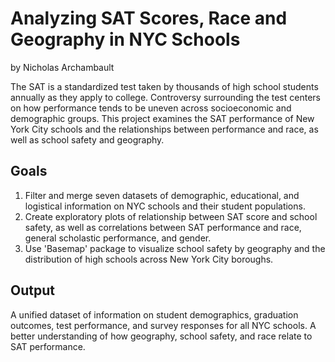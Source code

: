 # Analyzing SAT Scores, Race and Geography in NYC Schools
by Nicholas Archambault

The SAT is a standardized test taken by thousands of high school students annually as they apply to college. Controversy surrounding the test centers on how performance tends to be uneven across socioeconomic and demographic groups. This project examines the SAT performance of New York City schools and the relationships between performance and race, as well as school safety and geography.

## Goals
1. Filter and merge seven datasets of demographic, educational, and logistical information on NYC schools and their student populations.
2. Create exploratory plots of relationship between SAT score and school safety, as well as correlations between SAT performance and race, general scholastic performance, and gender.
3. Use 'Basemap' package to visualize school safety by geography and the distribution of high schools across New York City boroughs.

## Output
A unified dataset of information on student demographics, graduation outcomes, test performance, and survey responses for all NYC schools. A better understanding of how geography, school safety, and race relate to SAT performance.

